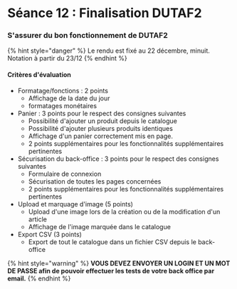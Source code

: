 # Séance 12 : Finalisation DUTAF2

### S'assurer du bon fonctionnement de DUTAF2

{% hint style="danger" %}
Le rendu est fixé au 22 décembre, minuit. Notation à partir du 23/12
{% endhint %}

#### Critères d'évaluation

* Formatage/fonctions : 2 points
  * Affichage de la date du jour
  * formatages monétaires
* Panier : 3 points pour le respect des consignes suivantes
  * Possibilité d'ajouter un produit depuis le catalogue
  * Possibilité d'ajouter plusieurs produits identiques
  * Affichage d'un panier correctement mis en page.
  * 2 points supplémentaires pour les fonctionnalités supplémentaires pertinentes
* Sécurisation du back-office : 3 points pour le respect des consignes suivantes
  * Formulaire de connexion
  * Sécurisation de toutes les pages concernées
  * 2 points supplémentaires pour les fonctionnalités supplémentaires pertinentes
* Upload et marquage d'image \(5 points\)
  * Upload d'une image lors de la création ou de la modification d'un article
  * Affichage de l'image marquée dans le catalogue
* Export CSV \(3 points\)
  * Export de tout le catalogue dans un fichier CSV depuis le back-office

{% hint style="warning" %}
**VOUS DEVEZ ENVOYER UN LOGIN ET UN MOT DE PASSE afin de pouvoir effectuer les tests de votre back office par email.** 
{% endhint %}

